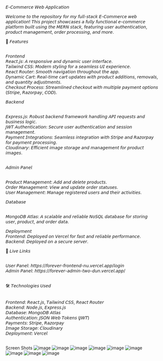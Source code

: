 𝘌-𝘊𝘰𝘮𝘮𝘦𝘳𝘤𝘦 𝘞𝘦𝘣 𝘈𝘱𝘱𝘭𝘪𝘤𝘢𝘵𝘪𝘰𝘯

𝘞𝘦𝘭𝘤𝘰𝘮𝘦 𝘵𝘰 𝘵𝘩𝘦 𝘳𝘦𝘱𝘰𝘴𝘪𝘵𝘰𝘳𝘺 𝘧𝘰𝘳 𝘮𝘺 𝘧𝘶𝘭𝘭-𝘴𝘵𝘢𝘤𝘬 𝘌-𝘊𝘰𝘮𝘮𝘦𝘳𝘤𝘦 𝘸𝘦𝘣 𝘢𝘱𝘱𝘭𝘪𝘤𝘢𝘵𝘪𝘰𝘯! 𝘛𝘩𝘪𝘴 𝘱𝘳𝘰𝘫𝘦𝘤𝘵 𝘴𝘩𝘰𝘸𝘤𝘢𝘴𝘦𝘴 𝘢 𝘧𝘶𝘭𝘭𝘺 𝘧𝘶𝘯𝘤𝘵𝘪𝘰𝘯𝘢𝘭 𝘦-𝘤𝘰𝘮𝘮𝘦𝘳𝘤𝘦 𝘱𝘭𝘢𝘵𝘧𝘰𝘳𝘮 𝘣𝘶𝘪𝘭𝘵 𝘶𝘴𝘪𝘯𝘨 𝘵𝘩𝘦 𝘔𝘌𝘙𝘕 𝘴𝘵𝘢𝘤𝘬, 𝘧𝘦𝘢𝘵𝘶𝘳𝘪𝘯𝘨 𝘶𝘴𝘦𝘳 𝘢𝘶𝘵𝘩𝘦𝘯𝘵𝘪𝘤𝘢𝘵𝘪𝘰𝘯, 𝘱𝘳𝘰𝘥𝘶𝘤𝘵 𝘮𝘢𝘯𝘢𝘨𝘦𝘮𝘦𝘯𝘵, 𝘰𝘳𝘥𝘦𝘳 𝘱𝘳𝘰𝘤𝘦𝘴𝘴𝘪𝘯𝘨, 𝘢𝘯𝘥 𝘮𝘰𝘳𝘦.

🚀 𝘍𝘦𝘢𝘵𝘶𝘳𝘦𝘴<br><br>

𝘍𝘳𝘰𝘯𝘵𝘦𝘯𝘥<br>
𝘙𝘦𝘢𝘤𝘵.𝘫𝘴: 𝘈 𝘳𝘦𝘴𝘱𝘰𝘯𝘴𝘪𝘷𝘦 𝘢𝘯𝘥 𝘥𝘺𝘯𝘢𝘮𝘪𝘤 𝘶𝘴𝘦𝘳 𝘪𝘯𝘵𝘦𝘳𝘧𝘢𝘤𝘦.<br>
𝘛𝘢𝘪𝘭𝘸𝘪𝘯𝘥 𝘊𝘚𝘚: 𝘔𝘰𝘥𝘦𝘳𝘯 𝘴𝘵𝘺𝘭𝘪𝘯𝘨 𝘧𝘰𝘳 𝘢 𝘴𝘦𝘢𝘮𝘭𝘦𝘴𝘴 𝘜𝘐 𝘦𝘹𝘱𝘦𝘳𝘪𝘦𝘯𝘤𝘦.<br>
𝘙𝘦𝘢𝘤𝘵 𝘙𝘰𝘶𝘵𝘦𝘳: 𝘚𝘮𝘰𝘰𝘵𝘩 𝘯𝘢𝘷𝘪𝘨𝘢𝘵𝘪𝘰𝘯 𝘵𝘩𝘳𝘰𝘶𝘨𝘩𝘰𝘶𝘵 𝘵𝘩𝘦 𝘢𝘱𝘱.<br>
𝘋𝘺𝘯𝘢𝘮𝘪𝘤 𝘊𝘢𝘳𝘵: 𝘙𝘦𝘢𝘭-𝘵𝘪𝘮𝘦 𝘤𝘢𝘳𝘵 𝘶𝘱𝘥𝘢𝘵𝘦𝘴 𝘸𝘪𝘵𝘩 𝘱𝘳𝘰𝘥𝘶𝘤𝘵 𝘢𝘥𝘥𝘪𝘵𝘪𝘰𝘯𝘴, 𝘳𝘦𝘮𝘰𝘷𝘢𝘭𝘴, 𝘢𝘯𝘥 𝘲𝘶𝘢𝘯𝘵𝘪𝘵𝘺 𝘢𝘥𝘫𝘶𝘴𝘵𝘮𝘦𝘯𝘵𝘴.<br>
𝘊𝘩𝘦𝘤𝘬𝘰𝘶𝘵 𝘗𝘳𝘰𝘤𝘦𝘴𝘴: 𝘚𝘵𝘳𝘦𝘢𝘮𝘭𝘪𝘯𝘦𝘥 𝘤𝘩𝘦𝘤𝘬𝘰𝘶𝘵 𝘸𝘪𝘵𝘩 𝘮𝘶𝘭𝘵𝘪𝘱𝘭𝘦 𝘱𝘢𝘺𝘮𝘦𝘯𝘵 𝘰𝘱𝘵𝘪𝘰𝘯𝘴 (𝘚𝘵𝘳𝘪𝘱𝘦, 𝘙𝘢𝘻𝘰𝘳𝘱𝘢𝘺, 𝘊𝘖𝘋).<br>

𝘉𝘢𝘤𝘬𝘦𝘯𝘥<br><br>

𝘌𝘹𝘱𝘳𝘦𝘴𝘴.𝘫𝘴: 𝘙𝘰𝘣𝘶𝘴𝘵 𝘣𝘢𝘤𝘬𝘦𝘯𝘥 𝘧𝘳𝘢𝘮𝘦𝘸𝘰𝘳𝘬 𝘩𝘢𝘯𝘥𝘭𝘪𝘯𝘨 𝘈𝘗𝘐 𝘳𝘦𝘲𝘶𝘦𝘴𝘵𝘴 𝘢𝘯𝘥 𝘣𝘶𝘴𝘪𝘯𝘦𝘴𝘴 𝘭𝘰𝘨𝘪𝘤.<br>
𝘑𝘞𝘛 𝘈𝘶𝘵𝘩𝘦𝘯𝘵𝘪𝘤𝘢𝘵𝘪𝘰𝘯: 𝘚𝘦𝘤𝘶𝘳𝘦 𝘶𝘴𝘦𝘳 𝘢𝘶𝘵𝘩𝘦𝘯𝘵𝘪𝘤𝘢𝘵𝘪𝘰𝘯 𝘢𝘯𝘥 𝘴𝘦𝘴𝘴𝘪𝘰𝘯 𝘮𝘢𝘯𝘢𝘨𝘦𝘮𝘦𝘯𝘵.<br>
𝘗𝘢𝘺𝘮𝘦𝘯𝘵 𝘐𝘯𝘵𝘦𝘨𝘳𝘢𝘵𝘪𝘰𝘯𝘴: 𝘚𝘦𝘢𝘮𝘭𝘦𝘴𝘴 𝘪𝘯𝘵𝘦𝘨𝘳𝘢𝘵𝘪𝘰𝘯 𝘸𝘪𝘵𝘩 𝘚𝘵𝘳𝘪𝘱𝘦 𝘢𝘯𝘥 𝘙𝘢𝘻𝘰𝘳𝘱𝘢𝘺 𝘧𝘰𝘳 𝘱𝘢𝘺𝘮𝘦𝘯𝘵 𝘱𝘳𝘰𝘤𝘦𝘴𝘴𝘪𝘯𝘨.<br>
𝘊𝘭𝘰𝘶𝘥𝘪𝘯𝘢𝘳𝘺: 𝘌𝘧𝘧𝘪𝘤𝘪𝘦𝘯𝘵 𝘪𝘮𝘢𝘨𝘦 𝘴𝘵𝘰𝘳𝘢𝘨𝘦 𝘢𝘯𝘥 𝘮𝘢𝘯𝘢𝘨𝘦𝘮𝘦𝘯𝘵 𝘧𝘰𝘳 𝘱𝘳𝘰𝘥𝘶𝘤𝘵 𝘪𝘮𝘢𝘨𝘦𝘴.<br><br>

𝘈𝘥𝘮𝘪𝘯 𝘗𝘢𝘯𝘦𝘭<br><br>

𝘗𝘳𝘰𝘥𝘶𝘤𝘵 𝘔𝘢𝘯𝘢𝘨𝘦𝘮𝘦𝘯𝘵: 𝘈𝘥𝘥 𝘢𝘯𝘥 𝘥𝘦𝘭𝘦𝘵𝘦 𝘱𝘳𝘰𝘥𝘶𝘤𝘵𝘴.<br>
𝘖𝘳𝘥𝘦𝘳 𝘔𝘢𝘯𝘢𝘨𝘦𝘮𝘦𝘯𝘵: 𝘝𝘪𝘦𝘸 𝘢𝘯𝘥 𝘶𝘱𝘥𝘢𝘵𝘦 𝘰𝘳𝘥𝘦𝘳 𝘴𝘵𝘢𝘵𝘶𝘴𝘦𝘴.<br>
𝘜𝘴𝘦𝘳 𝘔𝘢𝘯𝘢𝘨𝘦𝘮𝘦𝘯𝘵: 𝘔𝘢𝘯𝘢𝘨𝘦 𝘳𝘦𝘨𝘪𝘴𝘵𝘦𝘳𝘦𝘥 𝘶𝘴𝘦𝘳𝘴 𝘢𝘯𝘥 𝘵𝘩𝘦𝘪𝘳 𝘢𝘤𝘵𝘪𝘷𝘪𝘵𝘪𝘦𝘴.<br>

𝘋𝘢𝘵𝘢𝘣𝘢𝘴𝘦<br><br>

𝘔𝘰𝘯𝘨𝘰𝘋𝘉 𝘈𝘵𝘭𝘢𝘴: 𝘈 𝘴𝘤𝘢𝘭𝘢𝘣𝘭𝘦 𝘢𝘯𝘥 𝘳𝘦𝘭𝘪𝘢𝘣𝘭𝘦 𝘕𝘰𝘚𝘘𝘓 𝘥𝘢𝘵𝘢𝘣𝘢𝘴𝘦 𝘧𝘰𝘳 𝘴𝘵𝘰𝘳𝘪𝘯𝘨 𝘶𝘴𝘦𝘳, 𝘱𝘳𝘰𝘥𝘶𝘤𝘵, 𝘢𝘯𝘥 𝘰𝘳𝘥𝘦𝘳 𝘥𝘢𝘵𝘢.<br>

𝘋𝘦𝘱𝘭𝘰𝘺𝘮𝘦𝘯𝘵<br>
𝘍𝘳𝘰𝘯𝘵𝘦𝘯𝘥: 𝘋𝘦𝘱𝘭𝘰𝘺𝘦𝘥 𝘰𝘯 𝘝𝘦𝘳𝘤𝘦𝘭 𝘧𝘰𝘳 𝘧𝘢𝘴𝘵 𝘢𝘯𝘥 𝘳𝘦𝘭𝘪𝘢𝘣𝘭𝘦 𝘱𝘦𝘳𝘧𝘰𝘳𝘮𝘢𝘯𝘤𝘦.<br>
𝘉𝘢𝘤𝘬𝘦𝘯𝘥: 𝘋𝘦𝘱𝘭𝘰𝘺𝘦𝘥 𝘰𝘯 𝘢 𝘴𝘦𝘤𝘶𝘳𝘦 𝘴𝘦𝘳𝘷𝘦𝘳.<br>


🔗 𝘓𝘪𝘷𝘦 𝘓𝘪𝘯𝘬𝘴<br><br>

𝘜𝘴𝘦𝘳 𝘗𝘢𝘯𝘦𝘭: 𝘩𝘵𝘵𝘱𝘴://𝘧𝘰𝘳𝘦𝘷𝘦𝘳-𝘧𝘳𝘰𝘯𝘵𝘦𝘯𝘥-𝘯𝘶.𝘷𝘦𝘳𝘤𝘦𝘭.𝘢𝘱𝘱/𝘭𝘰𝘨𝘪𝘯<br>
𝘈𝘥𝘮𝘪𝘯 𝘗𝘢𝘯𝘦𝘭: 𝘩𝘵𝘵𝘱𝘴://𝘧𝘰𝘳𝘦𝘷𝘦𝘳-𝘢𝘥𝘮𝘪𝘯-𝘵𝘸𝘰-𝘥𝘶𝘯.𝘷𝘦𝘳𝘤𝘦𝘭.𝘢𝘱𝘱/<br><br>

🛠 𝘛𝘦𝘤𝘩𝘯𝘰𝘭𝘰𝘨𝘪𝘦𝘴 𝘜𝘴𝘦𝘥<br><br>

𝘍𝘳𝘰𝘯𝘵𝘦𝘯𝘥: 𝘙𝘦𝘢𝘤𝘵.𝘫𝘴, 𝘛𝘢𝘪𝘭𝘸𝘪𝘯𝘥 𝘊𝘚𝘚, 𝘙𝘦𝘢𝘤𝘵 𝘙𝘰𝘶𝘵𝘦𝘳<br>
𝘉𝘢𝘤𝘬𝘦𝘯𝘥: 𝘕𝘰𝘥𝘦.𝘫𝘴, 𝘌𝘹𝘱𝘳𝘦𝘴𝘴.𝘫𝘴<br>
𝘋𝘢𝘵𝘢𝘣𝘢𝘴𝘦: 𝘔𝘰𝘯𝘨𝘰𝘋𝘉 𝘈𝘵𝘭𝘢𝘴<br>
𝘈𝘶𝘵𝘩𝘦𝘯𝘵𝘪𝘤𝘢𝘵𝘪𝘰𝘯: 𝘑𝘚𝘖𝘕 𝘞𝘦𝘣 𝘛𝘰𝘬𝘦𝘯𝘴 (𝘑𝘞𝘛)<br>
𝘗𝘢𝘺𝘮𝘦𝘯𝘵𝘴: 𝘚𝘵𝘳𝘪𝘱𝘦, 𝘙𝘢𝘻𝘰𝘳𝘱𝘢𝘺<br>
𝘐𝘮𝘢𝘨𝘦 𝘚𝘵𝘰𝘳𝘢𝘨𝘦: 𝘊𝘭𝘰𝘶𝘥𝘪𝘯𝘢𝘳𝘺<br>
𝘋𝘦𝘱𝘭𝘰𝘺𝘮𝘦𝘯𝘵: 𝘝𝘦𝘳𝘤𝘦𝘭<br><br>

Screen Shots
![image](https://github.com/user-attachments/assets/3db82ec3-967e-4bdd-a1cf-04389b6a0b67)
![image](https://github.com/user-attachments/assets/d7e66bdd-264c-4d9a-bdc5-6dc180d41ee9)
![image](https://github.com/user-attachments/assets/ce246cc3-695a-476a-84f1-39df14a1c166)
![image](https://github.com/user-attachments/assets/3009d189-13ac-45a0-9d3d-175caff5fd9a)
![image](https://github.com/user-attachments/assets/b802a539-298f-4786-ba14-d42db9073166)
![image](https://github.com/user-attachments/assets/856fb99b-7d73-4dd4-b31c-b692d5c0bc0d)
![image](https://github.com/user-attachments/assets/7cc6e7d0-d178-406b-a613-e8d51e413b1e)
![image](https://github.com/user-attachments/assets/401e3724-5bb4-4262-ac9f-151e467ca795)
![image](https://github.com/user-attachments/assets/acd27989-869a-4804-bd5a-2ffe9d9e72f5)








